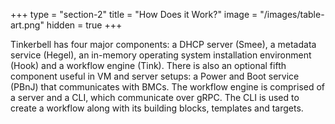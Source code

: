 +++
type = "section-2"
title = "How Does it Work?"
image = "/images/table-art.png"
hidden = true
+++

Tinkerbell has four major components: a DHCP server (Smee), a metadata service (Hegel), an in-memory operating system installation environment (Hook) and a workflow engine (Tink).
There is also an optional fifth component useful in VM and server setups: a Power and Boot service (PBnJ) that communicates with BMCs.
The workflow engine is comprised of a server and a CLI, which communicate over gRPC.
The CLI is used to create a workflow along with its building blocks, templates and targets.
